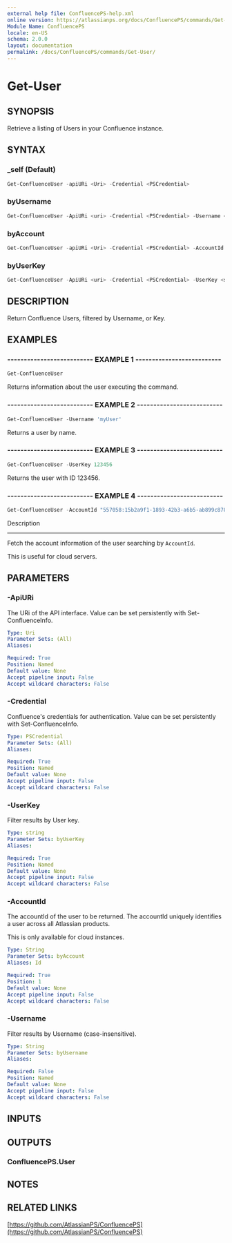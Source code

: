 ```yaml
---
external help file: ConfluencePS-help.xml
online version: https://atlassianps.org/docs/ConfluencePS/commands/Get-User/
Module Name: ConfluencePS
locale: en-US
schema: 2.0.0
layout: documentation
permalink: /docs/ConfluencePS/commands/Get-User/
---
```

# Get-User

## SYNOPSIS

Retrieve a listing of Users in your Confluence instance.

## SYNTAX

### _self (Default)

```powershell
Get-ConfluenceUser -apiURi <Uri> -Credential <PSCredential>
```

### byUsername

```powershell
Get-ConfluenceUser -ApiURi <uri> -Credential <PSCredential> -Username <string> [-IncludeTotalCount] [-Skip <UInt64>] [-First <UInt64>]  [<CommonParameters>]
```

### byAccount

```powershell
Get-ConfluenceUser -apiURi <Uri> -Credential <PSCredential> -AccountId <String> [-IncludeTotalCount] [-Skip <UInt64>] [-First <UInt64>]  [<CommonParameters>]
```

### byUserKey

```powershell
Get-ConfluenceUser -ApiURi <uri> -Credential <PSCredential> -UserKey <string> [-IncludeTotalCount] [-Skip <UInt64>] [-First <UInt64>]  [<CommonParameters>]
```

## DESCRIPTION

Return Confluence Users, filtered by Username, or Key.

## EXAMPLES

### -------------------------- EXAMPLE 1 --------------------------

```powershell
Get-ConfluenceUser
```

Returns information about the user executing the command.

### -------------------------- EXAMPLE 2 --------------------------

```powershell
Get-ConfluenceUser -Username 'myUser'
```

Returns a user by name.

### -------------------------- EXAMPLE 3 --------------------------

```powershell
Get-ConfluenceUser -UserKey 123456
```

Returns the user with ID 123456.

### -------------------------- EXAMPLE 4 --------------------------

```powershell
Get-ConfluenceUser -AccountId "557058:15b2a9f1-1893-42b3-a6b5-ab899c878d00"
```

Description

-----------

Fetch the account information of the user searching by `AccountId`.

This is useful for cloud servers.

## PARAMETERS

### -ApiURi

The URi of the API interface.
Value can be set persistently with Set-ConfluenceInfo.

```yaml
Type: Uri
Parameter Sets: (All)
Aliases:

Required: True
Position: Named
Default value: None
Accept pipeline input: False
Accept wildcard characters: False
```

### -Credential

Confluence's credentials for authentication.
Value can be set persistently with Set-ConfluenceInfo.

```yaml
Type: PSCredential
Parameter Sets: (All)
Aliases:

Required: True
Position: Named
Default value: None
Accept pipeline input: False
Accept wildcard characters: False
```

### -UserKey

Filter results by User key.

```yaml
Type: string
Parameter Sets: byUserKey
Aliases:

Required: True
Position: Named
Default value: None
Accept pipeline input: False
Accept wildcard characters: False
```

### -AccountId
The accountId of the user to be returned.
The accountId uniquely identifies a user across all Atlassian products.

This is only available for cloud instances.

```yaml
Type: String
Parameter Sets: byAccount
Aliases: Id

Required: True
Position: 1
Default value: None
Accept pipeline input: False
Accept wildcard characters: False
```

### -Username

Filter results by Username (case-insensitive).

```yaml
Type: String
Parameter Sets: byUsername
Aliases:

Required: False
Position: Named
Default value: None
Accept pipeline input: False
Accept wildcard characters: False
```

## INPUTS

## OUTPUTS

### ConfluencePS.User

## NOTES

## RELATED LINKS

[https://github.com/AtlassianPS/ConfluencePS](https://github.com/AtlassianPS/ConfluencePS)
